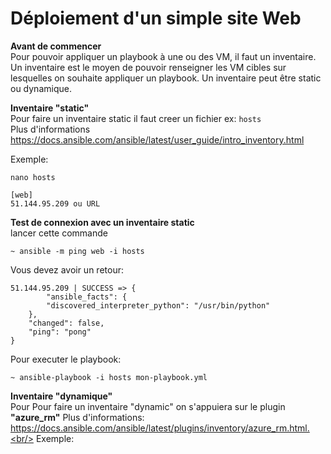 # Déploiement d'un simple site Web
**Avant de commencer**<br/>
Pour pouvoir appliquer un playbook à une ou des VM, il faut un inventaire. Un inventaire est le moyen de pouvoir renseigner les VM cibles sur lesquelles on souhaite appliquer un playbook. Un inventaire peut être static ou dynamique.<br/>

**Inventaire "static"**<br/>
Pour faire un inventaire static il faut creer un fichier ex: ```hosts```<br/>
Plus d'informations https://docs.ansible.com/ansible/latest/user_guide/intro_inventory.html<br/>

Exemple:<br/>
```
nano hosts
```
```
[web]
51.144.95.209 ou URL
```

**Test de connexion avec un inventaire static**<br/>
lancer cette commande 
```
~ ansible -m ping web -i hosts
```
Vous devez avoir un retour:
```
51.144.95.209 | SUCCESS => {
        "ansible_facts": {
        "discovered_interpreter_python": "/usr/bin/python"
    },
    "changed": false,
    "ping": "pong"
}
```
Pour executer le playbook:<br/>
```
~ ansible-playbook -i hosts mon-playbook.yml
```




**Inventaire "dynamique"**<br/>
Pour Pour faire un inventaire "dynamic" on s'appuiera sur le plugin **"azure_rm"**
Plus d'informations: https://docs.ansible.com/ansible/latest/plugins/inventory/azure_rm.html.<br/>
Exemple:

